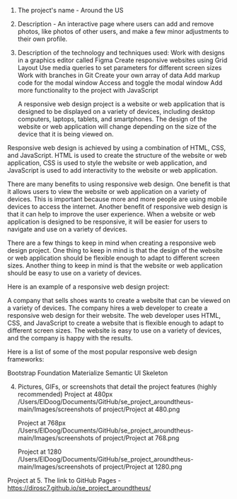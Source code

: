 1. The project's name - Around the US

2. Description - An interactive page where users can add and remove photos, like photos of other users, and make a few minor adjustments to their own profile.

3. Description of the technology and techniques used:
   Work with designs in a graphics editor called Figma
   Create responsive websites using Grid Layout
   Use media queries to set parameters for different screen sizes
   Work with branches in Git
   Create your own array of data
   Add markup code for the modal window
   Access and toggle the modal window
   Add more functionality to the project with JavaScript

   A responsive web design project is a website or web application that is designed to be displayed on a variety of devices, including desktop computers, laptops, tablets, and smartphones. The design of the website or web application will change depending on the size of the device that it is being viewed on.

Responsive web design is achieved by using a combination of HTML, CSS, and JavaScript. HTML is used to create the structure of the website or web application, CSS is used to style the website or web application, and JavaScript is used to add interactivity to the website or web application.

There are many benefits to using responsive web design. One benefit is that it allows users to view the website or web application on a variety of devices. This is important because more and more people are using mobile devices to access the internet. Another benefit of responsive web design is that it can help to improve the user experience. When a website or web application is designed to be responsive, it will be easier for users to navigate and use on a variety of devices.

There are a few things to keep in mind when creating a responsive web design project. One thing to keep in mind is that the design of the website or web application should be flexible enough to adapt to different screen sizes. Another thing to keep in mind is that the website or web application should be easy to use on a variety of devices.

Here is an example of a responsive web design project:

A company that sells shoes wants to create a website that can be viewed on a variety of devices. The company hires a web developer to create a responsive web design for their website. The web developer uses HTML, CSS, and JavaScript to create a website that is flexible enough to adapt to different screen sizes. The website is easy to use on a variety of devices, and the company is happy with the results.

Here is a list of some of the most popular responsive web design frameworks:

Bootstrap
Foundation
Materialize
Semantic UI
Skeleton

4. Pictures, GIFs, or screenshots that detail the project features (highly recommended)
   Project at 480px /Users/ElDoog/Documents/GitHub/se_project_aroundtheus-main/Images/screenshots of project/Project at 480.png

   Project at 768px /Users/ElDoog/Documents/GitHub/se_project_aroundtheus-main/Images/screenshots of project/Project at 768.png

   Project at 1280 /Users/ElDoog/Documents/GitHub/se_project_aroundtheus-main/Images/screenshots of project/Project at 1280.png

Project at 5. The link to GitHub Pages - https://dirosc7.github.io/se_project_aroundtheus/
